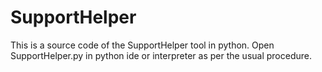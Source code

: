 # SupportHelper

This is a source code of the SupportHelper tool in python. Open SupportHelper.py in python ide or interpreter as per the usual procedure.
